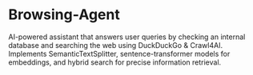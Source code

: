 # Browsing-Agent
AI-powered assistant that answers user queries by checking an internal database and searching the web using DuckDuckGo &amp; Crawl4AI. Implements SemanticTextSplitter, sentence-transformer models for embeddings, and hybrid search for precise information retrieval.
